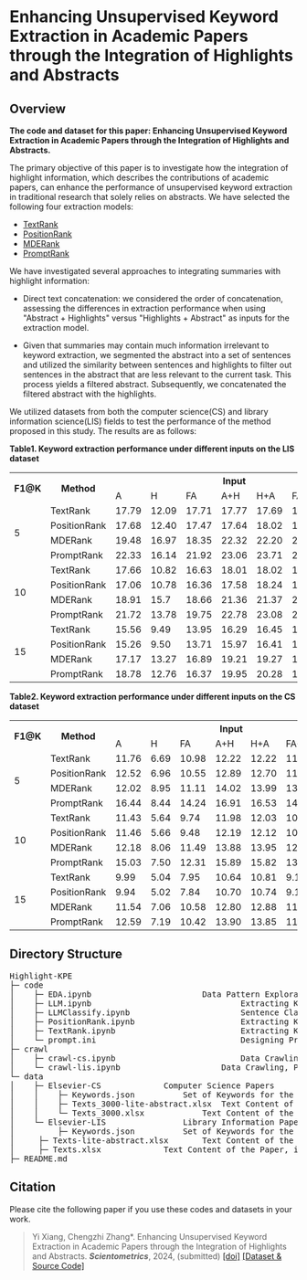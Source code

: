 # Enhancing Unsupervised Keyword Extraction in Academic Papers through the Integration of Highlights and Abstracts

## Overview
<b> The code and dataset for this paper: Enhancing Unsupervised Keyword Extraction in Academic Papers through the Integration of Highlights and Abstracts.</b> 

The primary objective of this paper is to investigate how the integration of highlight information, which describes the contributions of academic papers, can enhance the performance of unsupervised keyword extraction in traditional research that solely relies on abstracts. We have selected the following four extraction models:
  - [TextRank](https://aclanthology.org/W04-3252/)
  - [PositionRank](https://aclanthology.org/P17-1102/)
  - [MDERank](https://aclanthology.org/2022.findings-acl.34/)
  - [PromptRank](https://aclanthology.org/2023.acl-long.545/)
    
We have investigated several approaches to integrating summaries with highlight information:

  - Direct text concatenation: we considered the order of concatenation, assessing the differences in extraction performance when using "Abstract + Highlights" versus "Highlights + Abstract" as inputs for the extraction model.

  - Given that summaries may contain much information irrelevant to keyword extraction, we segmented the abstract into a set of sentences and utilized the similarity between sentences and highlights to filter out sentences in the abstract that are less relevant to the current task. This process yields a filtered abstract. Subsequently, we concatenated the filtered abstract with the highlights.

We utilized datasets from both the computer science(CS) and library information science(LIS) fields to test the performance of the method proposed in this study. The results are as follows:

<b>Table1. Keyword extraction performance under different inputs on the LIS dataset</b>
<table>
	<tr>
		<th rowspan="2">F1@K</th>
		<th rowspan="2">Method</th>
		<th colspan="7">Input</th>
	</tr>
	<tr>
		<td>A</td>
		<td>H</td>
		<td>FA</td>
		<td>A+H</td>
		<td>H+A</td>
		<td>FA+H</td>
		<td>H+FA</td>
	</tr>
	<tr>
		<td rowspan="4">5</td>
		<td>TextRank</td>
		<td>17.79</td>
		<td>12.09</td>
		<td>17.71</td>
		<td>17.77</td>
		<td>17.69</td>
		<td>17.53</td>
		<td>17.60</td>
	</tr>
	<tr>
		<td>PositionRank</td>
		<td>17.68</td>
		<td>12.40</td>
		<td>17.47</td>
		<td>17.64</td>
		<td>18.02</td>
		<td>17.55</td>
		<td>17.63</td>	
	</tr>
	<tr>
		<td>MDERank</td>
		<td>19.48</td>
		<td>16.97</td>
		<td>18.35</td>
		<td>22.32</td>
		<td>22.20</td>
		<td>21.37</td>
		<td>21.41</td>	
	</tr>
	<tr>
		<td>PromptRank</td>
		<td>22.33</td>
		<td>16.14</td>
		<td>21.92</td>
		<td>23.06</td>
		<td>23.71</td>
		<td>22.56</td>
		<td>22.49</td>	
	</tr>
	<tr>
		<td rowspan="4">10</td>
		<td>TextRank</td>
		<td>17.66</td>
		<td>10.82</td>
		<td>16.63</td>
		<td>18.01</td>
		<td>18.02</td>
		<td>17.47</td>
		<td>17.51</td>
	</tr>
	<tr>
		<td>PositionRank</td>
		<td>17.06</td>
		<td>10.78</td>
		<td>16.36</td>
		<td>17.58</td>
		<td>18.24</td>
		<td>17.19</td>
		<td>17.28</td>
	</tr>
	<tr>
		<td>MDERank</td>
		<td>18.91</td>
		<td>15.7</td>
		<td>18.66</td>
		<td>21.36</td>
		<td>21.37</td>
		<td>20.69</td>
		<td>20.61</td>		
	</tr>
	<tr>
		<td>PromptRank</td>
		<td>21.72</td>
		<td>13.78</td>
		<td>19.75</td>
		<td>22.78</td>
		<td>23.08</td>
		<td>21.73</td>
		<td>21.68</td>			
	</tr>
	<tr>
		<td rowspan="4">15</td>
		<td>TextRank</td>
		<td>15.56</td>
		<td>9.49</td>
		<td>13.95</td>
		<td>16.29</td>
		<td>16.45</td>
		<td>15.35</td>
		<td>15.31</td>
	</tr>
	<tr>
		<td>PositionRank</td>
		<td>15.26</td>
		<td>9.50</td>
		<td>13.71</td>
		<td>15.97</td>
		<td>16.41</td>
		<td>15.19</td>
		<td>15.16</td>		
	</tr>
	<tr>
		<td>MDERank</td>
		<td>17.17</td>
		<td>13.27</td>
		<td>16.89</td>
		<td>19.21</td>
		<td>19.27</td>
		<td>18.49</td>
		<td>18.52</td>		
	</tr>
	<tr>
		<td>PromptRank</td>
		<td>18.78</td>
		<td>12.76</td>
		<td>16.37</td>
		<td>19.95</td>
		<td>20.28</td>
		<td>18.39</td>
		<td>18.34</td>		
	</tr>
</table>

<b>Table2. Keyword extraction performance under different inputs on the CS dataset</b>
<table>
	<tr>
		<th rowspan="2">F1@K</th>
		<th rowspan="2">Method</th>
		<th colspan="7">Input</th>
	</tr>
	<tr>
		<td>A</td>
		<td>H</td>
		<td>FA</td>
		<td>A+H</td>
		<td>H+A</td>
		<td>FA+H</td>
		<td>H+FA</td>
	</tr>
	<tr>
		<td rowspan="4">5</td>
		<td>TextRank</td>
		<td>11.76</td>
		<td>6.69</td>
		<td>10.98</td>
		<td>12.22</td>
		<td>12.22</td>
		<td>11.31</td>
		<td>11.40</td>
	</tr>
	<tr>
		<td>PositionRank</td>
		<td>12.52</td>
		<td>6.96</td>
		<td>10.55</td>
		<td>12.89</td>
		<td>12.70</td>
		<td>11.32</td>
		<td>11.45</td>
	</tr>
	<tr>
		<td>MDERank</td>
		<td>12.02</td>
		<td>8.95</td>
		<td>11.11</td>
		<td>14.02</td>
		<td>13.99</td>
		<td>13.07</td>
		<td>12.88</td>
	</tr>
	<tr>
		<td>PromptRank</td>
		<td>16.44</td>
		<td>8.44</td>
		<td>14.24</td>
		<td>16.91</td>
		<td>16.53</td>
		<td>14.84</td>
		<td>14.53</td>
	</tr>
	<tr>
		<td rowspan="4">10</td>
		<td>TextRank</td>
		<td>11.43</td>
		<td>5.64</td>
		<td>9.74</td>
		<td>11.98</td>
		<td>12.03</td>
		<td>10.90</td>
		<td>10.92</td>
	</tr>
	<tr>
		<td>PositionRank</td>
		<td>11.46</td>
		<td>5.66</td>
		<td>9.48</td>
		<td>12.19</td>
		<td>12.12</td>
		<td>10.64</td>
		<td>10.64</td>
	</tr>
	<tr>
		<td>MDERank</td>
		<td>12.18</td>
		<td>8.06</td>
		<td>11.49</td>
		<td>13.88</td>
		<td>13.95</td>
		<td>12.76</td>
		<td>12.91</td>
	</tr>
	<tr>
		<td>PromptRank</td>
		<td>15.03</td>
		<td>7.50</td>
		<td>12.31</td>
		<td>15.89</td>
		<td>15.82</td>
		<td>13.80</td>
		<td>13.64</td>
	</tr>
	<tr>
		<td rowspan="4">15</td>
		<td>TextRank</td>
		<td>9.99</td>
		<td>5.04</td>
		<td>7.95</td>
		<td>10.64</td>
		<td>10.81</td>
		<td>9.18</td>
		<td>9.18</td>
	</tr>
	<tr>
		<td>PositionRank</td>
		<td>9.94</td>
		<td>5.02</td>
		<td>7.84</td>
		<td>10.70</td>
		<td>10.74</td>
		<td>9.10</td>
		<td>9.10</td>
	</tr>
	<tr>
		<td>MDERank</td>
		<td>11.54</td>
		<td>7.06</td>
		<td>10.58</td>
		<td>12.80</td>
		<td>12.88</td>
		<td>11.71</td>
		<td>11.69</td>
	</tr>
	<tr>
		<td>PromptRank</td>
		<td>12.59</td>
		<td>7.19</td>
		<td>10.42</td>
		<td>13.90</td>
		<td>13.85</td>
		<td>11.69</td>
		<td>11.60</td>
	</tr>
</table>

## Directory Structure
<pre>
Highlight-KPE
├─ code
│    ├─ EDA.ipynb		                Data Pattern Exploration, Result Analysis, and Visualization
│    ├─ LLM.ipynb                               Extracting Keywords Using Large Language Models
│    ├─ LLMClassify.ipynb                       Sentence Classify Using Large Language Models
│    ├─ PositionRank.ipynb                      Extracting Keywords Using PositionRank
│    ├─ TextRank.ipynb                          Extracting Keywords Using TextRank
│    └─ prompt.ini                              Designing Prompt Templates for Keyword Extraction Using Large Language Models
├─ crawl
│    ├─ crawl-cs.ipynb                          Data Crawling, Preprocessing, and Consolidation in the Field of Computer Science Research Papers
│    └─ crawl-lis.ipynb		                Data Crawling, Preprocessing, and Consolidation in the Field of Library Information Science Research Papers
└─ data
│    ├─ Elsevier-CS				Computer Science Papers
│    │    ├─ Keywords.json			Set of Keywords for the Paper	
│    │    ├─ Texts_3000-lite-abstract.xlsx	Text Content of the Paper, including the filter abstract and highlight
│    │    └─ Texts_3000.xlsx			Text Content of the Paper, including the abstract and highlight
│    └─ Elsevier-LIS				Library Information Papers
│    	  ├─ Keywords.json			Set of Keywords for the Paper
│	  ├─ Texts-lite-abstract.xlsx		Text Content of the Paper, including the filter abstract and highlight
│	  ├─ Texts.xlsx				Text Content of the Paper, including the abstract and highlight
├─ README.md
</pre>

## Citation
Please cite the following paper if you use these codes and datasets in your work.

> Yi Xiang, Chengzhi Zhang\*. Enhancing Unsupervised Keyword Extraction in Academic Papers through the Integration of Highlights and Abstracts. ***Scientometrics***, 2024, (submitted)  [[doi]]() [[Dataset & Source Code]](https://github.com/xiangyi-njust/Highlight-KPE)
